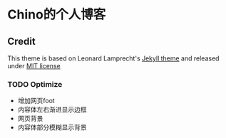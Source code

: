# Chino的个人博客

## Credit
This theme is based on Leonard Lamprecht's [Jekyll theme][1] and released under [MIT license](LICENSE)

[1]: https://github.com/leo/leo.github.io

### TODO Optimize
- 增加网页foot
- 内容体左右渐进显示边框
- 网页背景
- 内容体部分模糊显示背景